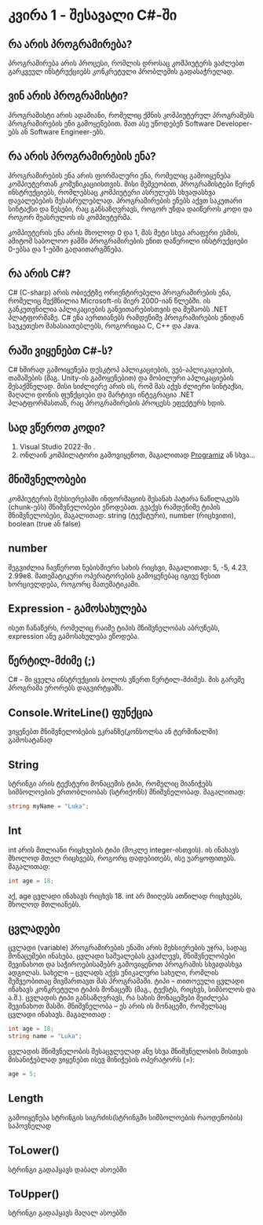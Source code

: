 # კვირა 1 - შესავალი C#-ში

## რა არის პროგრამირება?

პროგრამირება არის პროცესი, რომლის დროსაც კომპიუტერს ვაძლებთ გარკვეულ ინსტრუქციებს კონკრეტული პრობლემის გადასაჭრელად.

## ვინ არის პროგრამისტი?

პროგრამისტი არის ადამიანი, რომელიც ქმნის კომპიუტერულ პროგრამებს პროგრამირების ენი გამოყენებით. მათ ასე უწოდებენ Software Developer-ებს ან Software Engineer-ებს.

## რა არის პროგრამირების ენა?

პროგრამირების ენა არის ფორმალური ენა, რომელიც
გამოიყენება კომპიუტერთან კომუნიკაციისთვის. მისი მეშვეობით, პროგრამისტები წერენ ინსტრუქციებს, რომლებსაც კომპიუტერი ასრულებს სხვადასხვა დავალებების შესასრულებლად. პროგრამირების ენებს აქვთ საკუთარი სინტაქსი და წესები, რაც განსაზღვრავს, როგორ უნდა დაიწეროს კოდი და როგორ შეასრულოს ის კომპიუტერმა.

კომპიუტერის ენა არის მხოლოდ 0 და 1, მას მეტი სხვა
არაფერი ესმის, ამიტომ საბოლოო ჯამში პროგრამირების ენით დაწერილი ინსტრუქციები 0-ებსა და 1-ებში გადაითარგმნება.

## რა არის C#?

C# (C-sharp) არის ობიექტზე ორიენტირებული პროგრამირების ენა, რომელიც შექმნილია Microsoft-ის მიერ 2000-იან წლებში. ის განკუთვნილია აპლიკაციების განვითარებისთვის და მუშაობს .NET პლატფორმაზე. C# ენა აერთიანებს რამდენიმე პროგრამირების ენიდან საუკეთესო მახასიათებლებს, როგორიცაა C, C++ და Java.

## რაში ვიყენებთ C#-ს?

C# ხშირად გამოიყენება დესკტოპ აპლიკაციების, ვებ-აპლიკაციების, თამაშების (მაგ. Unity-ის გამოყენებით) და მობილური აპლიკაციების შესაქმნელად. მისი სიძლიერე არის ის, რომ მას აქვს ძლიერი სინტაქსი, მაღალი დონის ფუნქციები და მარტივი ინტეგრაცია .NET პლატფორმასთან, რაც პროგრამირების პროცესს ეფექტურს ხდის.

## სად ვწეროთ კოდი?

1. Visual Studio 2022-ში .
2. ონლაინ კომპილატორი გამოვიყენოთ, მაგალითად [Programiz](https://www.programiz.com/csharp-programming/online-compiler/) ან სხვა...

## მნიშვნელობები

კომპიუტერის მეხსიერებაში ინფორმაციის შესანახ პატარა
ნაწილაკებს (chunk-ებს) მნიშვნელობები ეწოდებათ. გვაქვს რამდენიმე ტიპის მნიშვნელობები, მაგალითად: string (ტექსტური), number (რიცხვითი), boolean (true ან false)

## number

შეგვიძლია ჩავწეროთ ნებისმიერი სახის რიცხვი, მაგალითად: 5, -5, 4.23, 2.99e8. მათემატიკური ოპერატორების გამოყენებაც იგივე წესით ხორციელდება, როგორც მათემატიკაში.

## Expression - გამოსახულება

ისეთ ჩანაწერს, რომელიც რაიმე ტიპის მნიშვნელობას
აბრუნებს, expression ანუ გამოსახულება ეწოდება.

## წერტილ-მძიმე (;)

C# - ში ყველა ინსტრუქციის ბოლოს ვწერთ წერტილ-მძიმეს. მის გარეშე პროგრამა ერორებს დაგვირტყამს.

## Console.WriteLine() ფუნქცია

ვიყენებთ მნიშვნელობების ეკრანზე(კონსოლსა ან ტერმინალში) გამოსატანად

## String

სტრინგი არის ტექსტური მონაცემის ტიპი, რომელიც მიანიჭებს სიმბოლოების ერთობლიობას (სტრიქონს) მნიშვნელობად. მაგალითად:

```csharp
string myName = "Luka";
```

## Int

int არის მთლიანი რიცხვების ტიპი (მოკლე integer-ისთვის). ის ინახავს მხოლოდ მთელ რიცხვებს, როგორც დადებითებს, ისე უარყოფითებს. მაგალითად:

```csharp
int age = 18;
```
აქ, age ცვლადი ინახავს რიცხვს 18. int არ მიიღებს ათწილად რიცხვებს, მხოლოდ მთლიანებს.

## ცვლადები

ცვლადი (variable) პროგრამირების ენაში არის მეხსიერების უჯრა, სადაც მონაცემები ინახება. ცვლადი საშუალებას გვაძლევს, მნიშვნელობები შევინახოთ და საჭიროებისამებრ გამოვიყენოთ პროგრამის სხვადასხვა ადგილას.
სახელი – ცვლადს აქვს უნიკალური სახელი, რომლის მეშვეობითაც მივმართავთ მას პროგრამაში.
ტიპი – თითოეული ცვლადი ინახავს კონკრეტული ტიპის მონაცემს (მაგ., ტექსტს, რიცხვს, სიმბოლოს და ა.შ.). ცვლადის ტიპი განსაზღვრავს, რა სახის მონაცემები შეიძლება შევინახოთ მასში.
მნიშვნელობა – ეს არის ის მონაცემი, რომელსაც ცვლადი ინახავს. მაგალითად :

```csharp
int age = 18;
string name = "Luka";
```
ცვლადის მნიშვნელობის შესაცვლელად ანუ სხვა მნიშვნელობის მისთვის მისანიჭებლად ვიყენებთ ისევ მინიჭების ოპერატორს (=):

```csharp
age = 5;
```

## Length
გამოიყენება სტრინგის სიგრძის(სტრინგში სიმბოლოების რაოდენობის) საპოვნელად

## ToLower()
სტრინგი გადაჰყავს დაბალ ასოებში

## ToUpper()
სტრინგი გადაჰყავს მაღალ ასოებში
